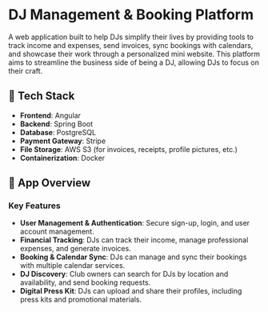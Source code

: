 # DJ Management & Booking Platform

A web application built to help DJs simplify their lives by providing tools to track income and expenses, send invoices, sync bookings with calendars, and showcase their work through a personalized mini website. 
This platform aims to streamline the business side of being a DJ, allowing DJs to focus on their craft.

## 🚀 **Tech Stack**

- **Frontend**: Angular
- **Backend**: Spring Boot
- **Database**: PostgreSQL
- **Payment Gateway**: Stripe
- **File Storage**: AWS S3 (for invoices, receipts, profile pictures, etc.)
- **Containerization**: Docker

## 🎯 **App Overview**

### **Key Features**

- **User Management & Authentication**: Secure sign-up, login, and user account management.
- **Financial Tracking**: DJs can track their income, manage professional expenses, and generate invoices.
- **Booking & Calendar Sync**: DJs can manage and sync their bookings with multiple calendar services.
- **DJ Discovery**: Club owners can search for DJs by location and availability, and send booking requests.
- **Digital Press Kit**: DJs can upload and share their profiles, including press kits and promotional materials.


